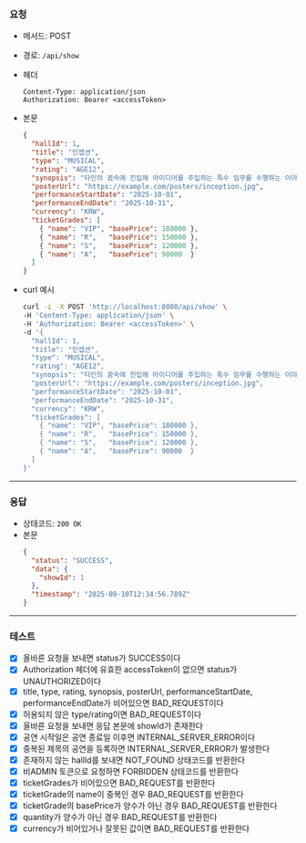 ### 요청

- 메서드: POST
- 경로: `/api/show`
- 헤더
    ```
    Content-Type: application/json
    Authorization: Bearer <accessToken>
    ```

- 본문
    ```json
    {
      "hallId": 1,
      "title": "인셉션",
      "type": "MUSICAL",
      "rating": "AGE12",
      "synopsis": "타인의 꿈속에 진입해 아이디어를 주입하는 특수 임무를 수행하는 이야기.",
      "posterUrl": "https://example.com/posters/inception.jpg",
      "performanceStartDate": "2025-10-01",
      "performanceEndDate": "2025-10-31",
      "currency": "KRW",
      "ticketGrades": [
        { "name": "VIP", "basePrice": 180000 },
        { "name": "R",   "basePrice": 150000 },
        { "name": "S",   "basePrice": 120000 },
        { "name": "A",   "basePrice": 90000  }
      ]
    }
    ```

- curl 예시
    ```bash
    curl -i -X POST 'http://localhost:8080/api/show' \
    -H 'Content-Type: application/json' \
    -H 'Authorization: Bearer <accessToken>' \
    -d '{
      "hallId": 1,
      "title": "인셉션",
      "type": "MUSICAL",
      "rating": "AGE12",
      "synopsis": "타인의 꿈속에 진입해 아이디어를 주입하는 특수 임무를 수행하는 이야기.",
      "posterUrl": "https://example.com/posters/inception.jpg",
      "performanceStartDate": "2025-10-01",
      "performanceEndDate": "2025-10-31",
      "currency": "KRW",
      "ticketGrades": [
        { "name": "VIP", "basePrice": 180000 },
        { "name": "R",   "basePrice": 150000 },
        { "name": "S",   "basePrice": 120000 },
        { "name": "A",   "basePrice": 90000  }
      ]
    }'
    ```

---

### 응답

- 상태코드: `200 OK`
- 본문
    ```json
    {
      "status": "SUCCESS",
      "data": {
        "showId": 1
      },
      "timestamp": "2025-09-10T12:34:56.789Z"
    }
    ```

---

### 테스트

- [x] 올바른 요청을 보내면 status가 SUCCESS이다
- [x] Authorization 헤더에 유효한 accessToken이 없으면 status가 UNAUTHORIZED이다
- [x] title, type, rating, synopsis, posterUrl, performanceStartDate, performanceEndDate가 비어있으면 BAD_REQUEST이다
- [x] 허용되지 않은 type/rating이면 BAD_REQUEST이다
- [x] 올바른 요청을 보내면 응답 본문에 showId가 존재한다
- [x] 공연 시작일은 공연 종료일 이후면 INTERNAL_SERVER_ERROR이다
- [x] 중복된 제목의 공연을 등록하면 INTERNAL_SERVER_ERROR가 발생한다
- [x] 존재하지 않는 hallId를 보내면 NOT_FOUND 상태코드를 반환한다
- [x] 비ADMIN 토큰으로 요청하면 FORBIDDEN 상태코드를 반환한다
- [x] ticketGrades가 비어있으면 BAD_REQUEST를 반환한다
- [x] ticketGrade의 name이 중복인 경우 BAD_REQUEST를 반환한다
- [x] ticketGrade의 basePrice가 양수가 아닌 경우 BAD_REQUEST를 반환한다
- [x] quantity가 양수가 아닌 경우 BAD_REQUEST를 반환한다
- [x] currency가 비어있거나 잘못된 값이면 BAD_REQUEST를 반환한다
